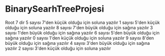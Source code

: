 # BinarySearhTreeProjesi
Root 7 dir
5 sayısı 7'den küçük olduğu için soluna yazılır
1 sayısı 5'den küçük olduğu için soluna yazılır
8 sayısı 7'den büyük olduğu için sağına yazılır
3 sayısı 1'den büyük olduğu için sağına yazılır
6 sayısı 5'den büyük olduğu için sağına yazılır
0 sayısı 1'den küçük olduğu için soluna yazılır
9 sayısı 8'den büyük olduğu için sağına yazılır
4 sayısı 3'den büyük olduğu için sağına yazılır
2 sayısı 3'den küçük olduğu için soluna yazılır
